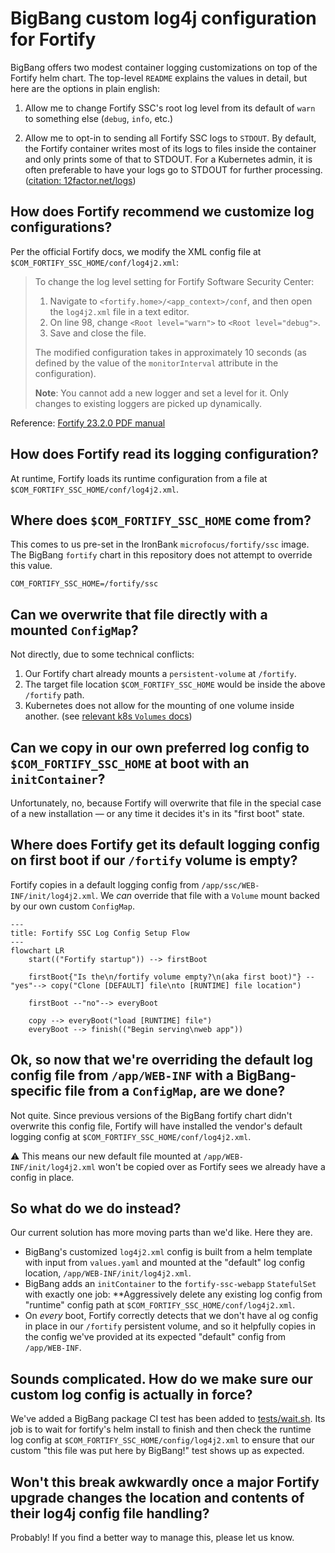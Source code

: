 # BigBang custom log4j configuration for Fortify

BigBang offers two modest container logging customizations on top of the Fortify helm chart. The top-level `README` explains the values in detail, but here are the options in plain english:

1. Allow me to change Fortify SSC's root log level from its default of `warn` to something else (`debug`, `info`, etc.)

2. Allow me to opt-in to sending all Fortify SSC logs to `STDOUT`. By default, the Fortify container writes most of its logs to files inside the container and only prints some of that to STDOUT. For a Kubernetes admin, it is often preferable to have your logs go to STDOUT for further processing. ([citation: 12factor.net/logs](https://12factor.net/logs))

## How does Fortify recommend we customize log configurations?

Per the official Fortify docs, we modify the XML config file at `$COM_FORTIFY_SSC_HOME/conf/log4j2.xml`:

> To change the log level setting for Fortify Software Security Center:
> 1. Navigate to `<fortify.home>/<app_context>/conf`, and then open the `log4j2.xml` file
     in a text editor.
> 2. On line 98, change `<Root level="warn">` to `<Root level="debug">`.
> 3. Save and close the file.
>
> The modified configuration takes in approximately 10 seconds (as defined by the value of the
`monitorInterval` attribute in the configuration).
>
> **Note**: You cannot add a new logger and set a level for it. Only changes to existing loggers are picked up dynamically.

Reference: [Fortify 23.2.0 PDF manual](https://www.microfocus.com/documentation/fortify-software-security-center/2320/SSC_Guide_23.2.0.pdf)


## How does Fortify read its logging configuration?

At runtime, Fortify loads its runtime configuration from a file at `$COM_FORTIFY_SSC_HOME/conf/log4j2.xml`.

## Where does `$COM_FORTIFY_SSC_HOME` come from?

This comes to us pre-set in the IronBank `microfocus/fortify/ssc` image. The BigBang `fortify` chart in this repository does not attempt to override this value.

`COM_FORTIFY_SSC_HOME=/fortify/ssc`

## Can we overwrite that file directly with a mounted `ConfigMap`?

Not directly, due to some technical conflicts:

1. Our Fortify chart already mounts a `persistent-volume` at `/fortify`.
2. The target file location `$COM_FORTIFY_SSC_HOME` would be inside the above `/fortify` path.
3. Kubernetes does not allow for the mounting of one volume inside another. (see [relevant k8s `Volumes` docs](https://kubernetes.io/docs/concepts/storage/volumes/#background))

## Can we copy in our own preferred log config to `$COM_FORTIFY_SSC_HOME` at boot with an `initContainer`?

Unfortunately, no, because Fortify will overwrite that file in the special case of a new installation — or any time it decides it's in its "first boot" state.

## Where does Fortify get its default logging config on first boot if our `/fortify` volume is empty?

Fortify copies in a default logging config from `/app/ssc/WEB-INF/init/log4j2.xml`. We *can* override that file with a `Volume` mount backed by our own custom `ConfigMap`.

```mermaid
---
title: Fortify SSC Log Config Setup Flow
---
flowchart LR
    start(("Fortify startup")) --> firstBoot
    
    firstBoot{"Is the\n/fortify volume empty?\n(aka first boot)"} --"yes"--> copy("Clone [DEFAULT] file\nto [RUNTIME] file location")

    firstBoot --"no"--> everyBoot

    copy --> everyBoot("load [RUNTIME] file")
    everyBoot --> finish(("Begin serving\nweb app"))
```

## Ok, so now that we're overriding the default log config file from `/app/WEB-INF` with a BigBang-specific file from a `ConfigMap`, are we done?

Not quite. Since previous versions of the BigBang fortify chart didn't overwrite this config file, Fortify will have installed the vendor's default logging config at `$COM_FORTIFY_SSC_HOME/conf/log4j2.xml`.

⚠️ This means our new default file mounted at `/app/WEB-INF/init/log4j2.xml` won't be copied over as Fortify sees we already have a config in place.

## So what do we do instead?

Our current solution has more moving parts than we'd like. Here they are.

- BigBang's customized `log4j2.xml` config is built from a helm template with input from `values.yaml` and mounted at the "default" log config location, `/app/WEB-INF/init/log4j2.xml`.
- BigBang adds an `initContainer` to the `fortify-ssc-webapp` `StatefulSet` with exactly one job: **Aggressively delete any existing log config from "runtime" config path at `$COM_FORTIFY_SSC_HOME/conf/log4j2.xml`.
- On *every* boot, Fortify correctly detects that we don't have al og config in place in our `/fortify` persistent volume, and so it helpfully copies in the config we've provided at its expected "default" config from `/app/WEB-INF`.

## Sounds complicated. How do we make sure our custom log config is actually in force?

We've added a BigBang package CI test has been added to [tests/wait.sh](../tests/wait.sh). Its job is to wait for fortify's helm install to finish and then check the runtime log config at `$COM_FORTIFY_SSC_HOME/config/log4j2.xml` to ensure that our custom "this file was put here by BigBang!" test shows up as expected.

## Won't this break awkwardly once a major Fortify upgrade changes the location and contents of their log4j config file handling?

Probably! If you find a better way to manage this, please let us know.